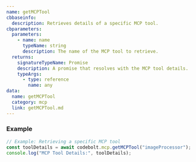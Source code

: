 ```yaml
---
name: getMCPTool
cbbaseinfo:
  description: Retrieves details of a specific MCP tool.
cbparameters:
  parameters:
    - name: name
      typeName: string
      description: The name of the MCP tool to retrieve.
  returns:
    signatureTypeName: Promise
    description: A promise that resolves with the MCP tool details.
    typeArgs:
      - type: reference
        name: any
data:
  name: getMCPTool
  category: mcp
  link: getMCPTool.md
---
```

<CBBaseInfo/>
<CBParameters/>

### Example

```js
// Example: Retrieving a specific MCP tool
const toolDetails = await codebolt.mcp.getMCPTool("imageProcessor");
console.log("MCP Tool Details:", toolDetails);

```